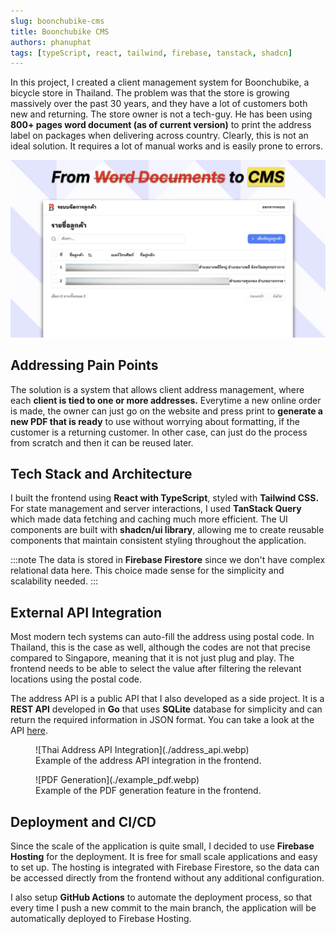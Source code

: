 ```yaml
---
slug: boonchubike-cms
title: Boonchubike CMS
authors: phanuphat
tags: [typeScript, react, tailwind, firebase, tanstack, shadcn]
---
```


In this project, I created a client management system for Boonchubike, a bicycle store in Thailand. The problem was that
the store is growing massively over the past 30 years, and they have a lot of customers both new and
returning. <!-- truncate --> The store owner is not a tech-guy. He has been using **800+ pages word document (as of
current version)** to print the address label on packages when delivering across country. Clearly, this is not an ideal
solution. It requires a lot of manual works and is easily prone to errors.

![Thumbnail](./thumbnail.webp)

## Addressing Pain Points

The solution is a system that allows client address management, where each **client is tied to one or more addresses.**
Everytime a new online order is made, the owner can just go on the website and press print to **generate a new PDF that
is ready** to use without worrying about formatting, if the customer is a returning customer. In other case, can just do
the process from scratch and then it can be reused later.

## Tech Stack and Architecture

I built the frontend using **React with TypeScript**, styled with **Tailwind CSS.** For state management and server
interactions, I used **TanStack Query** which made data fetching and caching much more efficient. The UI components are
built with **shadcn/ui library**, allowing me to create reusable components that maintain consistent styling throughout
the application.

:::note
The data is stored in **Firebase Firestore** since we don't have complex relational data here. This choice made sense
for the simplicity and scalability needed.
:::

## External API Integration

Most modern tech systems can auto-fill the address using postal code. In Thailand, this is the case as well, although
the codes are not that precise compared to Singapore, meaning that it is not just plug and play. The frontend needs to
be able to select the value after filtering the relevant locations using the postal code.

The address API is a public API that I also developed as a side project. It is a **REST API** developed in **Go** that
uses **SQLite** database for simplicity and can return the required information in JSON format. You can take a look at
the API [here](https://github.com/oadultradeepfield/thai-address-api).

<figure>
![Thai Address API Integration](./address_api.webp)
<figcaption>Example of the address API integration in the frontend.</figcaption>
</figure>

<figure>
![PDF Generation](./example_pdf.webp)
<figcaption>Example of the PDF generation feature in the frontend.</figcaption>
</figure>

## Deployment and CI/CD

Since the scale of the application is quite small, I decided to use **Firebase Hosting** for the deployment. It is free
for small scale applications and easy to set up. The hosting is integrated with Firebase Firestore, so the data can be
accessed directly from the frontend without any additional configuration.

I also setup **GitHub Actions** to automate the deployment process, so that every time I push a new commit to the main
branch, the application will be automatically deployed to Firebase Hosting.
